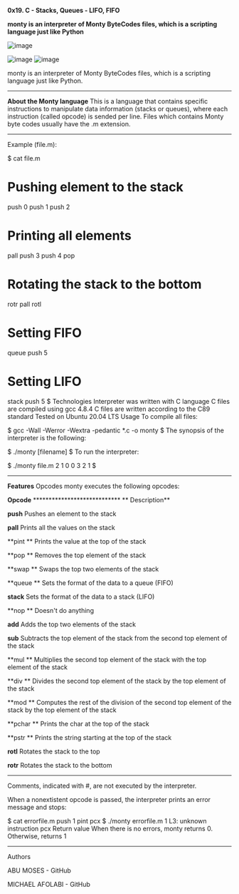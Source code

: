 **0x19. C - Stacks, Queues - LIFO, FIFO**



**monty is an interpreter of Monty ByteCodes files, which is a scripting language just like Python**

![image](https://github.com/Michafolab/monty/assets/117805721/b941001b-184d-435f-b21b-bfd01bb91a9c)

![image](https://github.com/Michafolab/monty/assets/117805721/aa0cd01d-17ca-4d7c-8d33-f8757c638201)
![image](https://github.com/Michafolab/monty/assets/117805721/c1e2593e-253f-429d-a65e-13a7f8a5a96d)




monty is an interpreter of Monty ByteCodes files, which is a scripting language just like Python.

********************************************************************************************************************************************

**About the Monty language**
This is a language that contains specific instructions to manipulate data information (stacks or queues), where each instruction (called opcode) is sended per line. Files which contains Monty byte codes usually have the .m extension.

********************************************************************************************************************************************
Example (file.m):

$ cat file.m
# Pushing element to the stack
push 0
push 1
push 2
# Printing all elements
pall
push 3
push 4
pop
# Rotating the stack to the bottom
rotr
pall
rotl
# Setting FIFO
queue
push 5
# Setting LIFO
stack
push 5
$
Technologies
Interpreter was written with C language
C files are compiled using gcc 4.8.4
C files are written according to the C89 standard
Tested on Ubuntu 20.04 LTS
Usage
To compile all files:

$ gcc -Wall -Werror -Wextra -pedantic *.c -o monty
$
The synopsis of the interpreter is the following:

$ ./monty [filename]
$
To run the interpreter:

$ ./monty file.m
2
1
0
0
3
2
1
$

*********************************************************************************************************************************
**Features**
Opcodes
monty executes the following opcodes:




**Opcode**	            ****************************                           ** Description**


**push**	                                                                      Pushes an element to the stack


**pall**	                                                                      Prints all the values on the stack


**pint	**                                                                      Prints the value at the top of the stack


**pop   **                                                                      Removes the top element of the stack


**swap	**                                                                      Swaps the top two elements of the stack


**queue	 **                                                                     Sets the format of the data to a queue (FIFO)


**stack**	                                                                      Sets the format of the data to a stack (LIFO)


**nop   **                                                                      Doesn't do anything


**add**	                                                                        Adds the top two elements of the stack


**sub**	                                                                       Subtracts the top element of the stack from the second top element of the stack


**mul	 **                                                                      Multiplies the second top element of the stack with the top element of the stack


**div	**                                                                       Divides the second top element of the stack by the top element of the stack


**mod	   **                                                                    Computes the rest of the division of the second top element of the stack by the top element of the stack


**pchar	  **                                                                   Prints the char at the top of the stack


**pstr **                                                                   	Prints the string starting at the top of the stack


**rotl**	                                                                    Rotates the stack to the top


**rotr**	                                                                    Rotates the stack to the bottom


*******************************************************************************************************************************
Comments, indicated with #, are not executed by the interpreter.

When a nonextistent opcode is passed, the interpreter prints an error message and stops:

$ cat errorfile.m
push 1
pint
pcx
$ ./monty errorfile.m
1
L3: unknown instruction pcx
Return value
When there is no errors, monty returns 0. Otherwise, returns 1

****************************************************************************************************************************
Authors


ABU MOSES - GitHub


MICHAEL AFOLABI - GitHub
